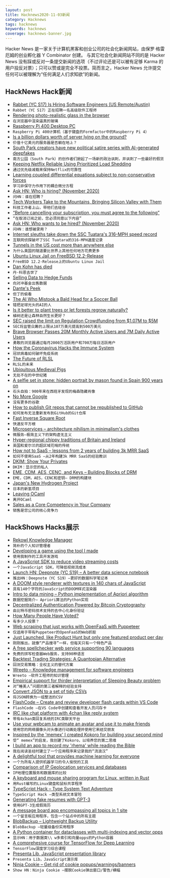 ```yaml
---
layout: post
title: Hacknews2020-11-03新闻
category: Hacknews
tags: hacknews
keywords: hacknews
coverage: hacknews-banner.jpg
---
```


Hacker News 是一家关于计算机黑客和创业公司的社会化新闻网站，由保罗·格雷厄姆的创业孵化器 Y Combinator 创建。
与其它社会化新闻网站不同的是 Hacker News 没有踩或反对一条提交新闻的选项（不过评论还是可以被有足够 Karma 的用户投反对票）；只可以赞或是完全不投票。简而言之，Hacker News 允许提交任何可以被理解为“任何满足人们求知欲”的新闻。

## HackNews Hack新闻


- [Rabbet (YC S17) Is Hiring Software Engineers (US Remote/Austin)](https://apply.workable.com/rabbet/j/EA0C679685/)
- `Rabbet（YC S17）正在招聘一名高级软件工程师`
- [Rendering photo-realistic glass in the browser](https://domenicobrz.github.io/webgl/projects/SSRefractionDepthPeeling/)
- `在浏览器中渲染逼真的玻璃`
- [Raspberry Pi 400 Desktop PC](https://www.raspberrypi.org/blog/raspberry-pi-400-the-70-desktop-pc/)
- `Raspberry Pi 400计算机（基于键盘的Formfactor中的Raspberry Pi 4）`
- [Is a billion dollars worth of server lying on the ground?](https://cerebralab.com/Is_a_billion-dollar_worth_of_server_lying_on_the_ground)
- `价值十亿美元的服务器是否躺在地上？`
- [South Park creators have new political satire series with AI-generated deepfakes](https://www.theregister.com/2020/11/02/in_brief_ai/)
- `南方公园（South Park）的创作者们掀起了一场新的政治讽刺，并讽刺了一些最好的假货`
- [Keeping Netflix Reliable Using Prioritized Load Shedding](https://netflixtechblog.com/keeping-netflix-reliable-using-prioritized-load-shedding-6cc827b02f94)
- `通过优先级减载来保持Netflix的可靠性`
- [Learning coupled differential equations subject to non-conservative forces](https://arxiv.org/abs/2010.11270)
- `学习非保守力作用下的耦合微分方程`
- [Ask HN: Who is hiring? (November 2020)](item?id=24969524)
- `问HN：谁在招聘？ `
- [Tech Workers Take to the Mountains, Bringing Silicon Valley with Them](https://www.wsj.com/articles/tech-workers-take-to-the-mountains-bringing-silicon-valley-with-them-11604242802)
- `科技工作者上山，带他们去硅谷`
- [“Before cancelling your subscription, you must agree to the following”](https://twitter.com/apenwarr/status/1322998961704210433)
- `“在取消订阅之前，您必须同意以下内容”`
- [Ask HN: Who wants to be hired? (November 2020)](item?id=24969522)
- `问HN：谁想被录用？ `
- [Internet sleuths take down the SSC Tuatara's 316-MPH speed record](https://newatlas.com/automotive/ssc-tuatara-speed-record-controversy/)
- `互联网侦探破坏了SSC Tuatara的316-MPH速度记录`
- [Tunnels in the US cost more than anywhere else](https://tunnelingonline.com/why-tunnels-in-the-us-cost-much-more-than-anywhere-else-in-the-world/)
- `为什么美国的隧道要比世界上其他任何地方花费更多`
- [Ubuntu Linux Jail on FreeBSD 12.2-Release](https://wiki.freebsd.org/LinuxJails)
- `FreeBSD 12.2-Release上的Ubuntu Linux Jail`
- [Dan Kohn has died](item?id=24968442)
- `丹·科恩去世了`
- [Selling Data to Hedge Funds](https://alternativedata.org/the-ultimate-guide-to-selling-data-to-hedge-funds/)
- `向对冲基金出售数据`
- [Dante's Peek](https://www.etymonline.com/columns/post/dante%27s-peek)
- `但丁的偷看`
- [The AI Who Mistook a Bald Head for a Soccer Ball](https://kottke.org/20/11/the-ai-who-mistook-a-bald-head-for-a-soccer-ball)
- `错把足球光头的AI的人`
- [Is it better to plant trees or let forests regrow naturally?](https://www.wired.com/story/is-it-better-to-plant-trees-or-let-forests-regrow-naturally)
- `植树还是让森林自然生长更好？`
- [SEC raised the limit on Regulation Crowdfunding from $1.07M to $5M](https://twitter.com/shl/status/1323311964823592960)
- `SEC将监管众筹的上限从107万美元提高到500万美元`
- [Brave Browser Passes 20M Monthly Active Users and 7M Daily Active Users](https://brave.com/20m-mau/)
- `勇敢的浏览器通过每月2000万活跃用户和700万每日活跃用户`
- [How the Coronavirus Hacks the Immune System](https://www.newyorker.com/magazine/2020/11/09/how-the-coronavirus-hacks-the-immune-system)
- `冠状病毒如何破坏免疫系统`
- [The Future of RLSL](http://maikklein.github.io/rlsl-update3/)
- `RLSL的未来`
- [Ubiquitous Medieval Pigs](https://www.laphamsquarterly.org/roundtable/ubiquitous-medieval-pigs)
- `无处不在的中世纪猪`
- [A selfie set in stone: hidden portrait by mason found in Spain 900 years on](https://www.theguardian.com/culture/2020/nov/01/a-selfie-set-in-stone-hidden-portrait-by-cheeky-mason-found-in-spain-900-years-on)
- `石头自拍：900年来在西班牙发现的梅森隐藏肖像`
- [No More Google](https://nomoregoogle.com/)
- `没有更多的谷歌`
- [How to publish Git repos that cannot be republished to GitHub](http://joeyh.name/blog/entry/how_to_publish_git_repos_that_cannot_be_republished_to_github/)
- `如何发布无法重新发布到GitHub的Git仓库`
- [Fast Inverse Square Root](https://timmmm.github.io/fast-inverse-square-root/)
- `快速反平方根`
- [Microservices – architecture nihilism in minimalism's clothes](https://vlfig.me/posts/microservices)
- `微服务–极简主义下的架构虚无主义`
- [Hyper-regional chippy traditions of Britain and Ireland](https://vittles.substack.com/p/the-hyper-regional-chippy-traditions)
- `英国和爱尔兰的超区域花哨的传统`
- [How not to SaaS – lessons from 2 years of building 3k MRR SaaS](https://twitter.com/HammadH4/status/1323400864892022784)
- `如何不使用SaaS –从2年构建3k MRR SaaS的经验教训`
- [DKIM: Show Your Privates](https://rya.nc/dkim-privates.html)
- `DKIM：显示您的私人`
- [EME, CDM, AES, CENC, and Keys – Building Blocks of DRM](https://ottverse.com/eme-cenc-cdm-aes-keys-drm-digital-rights-management/)
- `EME，CDM，AES，CENC和密钥– DRM的构建块`
- [Japan's New Hydrogen Project](https://techxplore.com/news/2020-11-ambitious-controversial-japan-hydrogen.html)
- `日本的新氢项目`
- [Leaving OCaml](https://blog.darklang.com/leaving-ocaml/)
- `离开OCaml`
- [Sales as a Core Competency in Your Company](https://21-lessons.com/sales-as-a-core-competency-in-your-company/)
- `销售是您公司的核心竞争力`


## HackShows Hacks展示

- [ Rekowl Knowledge Manager](https://rekowl.com/)
- `简朴的个人知识管理者`
- [ Developing a game using the tool I made](https://victorribeiro.com/kingdomClone/)
- `使用我制作的工具开发游戏`
- [ A JavaScript SDK to reduce video streaming costs](https://api.peervadoo.com/test)
- `一个JavaScript SDK，可降低视频流成本`
- [Launch HN: Deepnote (YC S19) – A better data science notebook](item?id=24942797)
- `推出HN：Deepnote（YC S19）–更好的数据科学笔记本`
- [ A DOOM style renderer with textures in 140 chars of JavaScript](https://www.dwitter.net/d/20436)
- `具有140个字符的JavaScript的DOOM样式渲染器`
- [ Intro to data mining – Python implementation of Apriori algorithm](https://github.com/chonyy/apriori_python)
- `数据挖掘简介– Apriori算法的Python实现`
- [ Decentralized Authentication Powered by Bitcoin Cryptography](https://starfish.computer)
- `由比特币密码技术支持的去中心化身份验证`
- [ How Many People Have Voted?](https://howmanypeoplevoted.com/)
- `有多少人投票？`
- [ Web scraping that just works with OpenFaaS with Puppeteer](https://www.openfaas.com/blog/puppeteer-scraping/)
- `仅适用于带有Puppeteer的OpenFaaS的Web抓取`
- [ Just Launched, like Product Hunt but only one featured product per day](https://just-launched.dev)
- `刚刚推出，就像“产品搜寻”一样，但每天只有一个特色产品`
- [ A free spellchecker web service supporting 90 languages](https://spell.toolforge.org/)
- `免费的拼写检查器Web服务，支持90种语言`
- [ Backtest Trading Strategies: A Quantopian Alternative](https://www.tradytics.com/backtester)
- `回测交易策略：全权主义的替代方案`
- [ Wreeto – Knowledge management for software engineers](https://wreeto.com)
- `Wreeto –软件工程师的知识管理`
- [ Empirical support for thirder interpretation of Sleeping Beauty problem](https://github.com/seisvelas/SleepingJulia/blob/main/sleeping.jl.ipynb)
- `对“睡美人”问题的第三者解释的经验支持`
- [ Convert JSON to a set of tidy CSVs](https://github.com/uktrade/tidy-json-to-csv)
- `将JSON转换为一组整洁的CSV`
- [ FlashCode – Create and review developer flash cards within VS Code](https://marketplace.visualstudio.com/items?itemName=codespaces-Contrib.flashcode)
- `FlashCode –在VS Code中创建和查看开发人员闪存卡`
- [ IRC like chat platform with 4chan like reply system](item?id=24955109)
- `带有4chan类回复系统的IRC类聊天平台`
- [ Use your webcam to animate an avatar and use it to make friends](https://alto.lol)
- `使用您的网络摄像头对头像进行动画处理并使用它来结交朋友`
- [ Inspired by the 'memex' I created Kokoro for building your second mind](item?id=24943014)
- `受“ memex”的启发，我创建了Kokoro，以培养您的第二思维`
- [ I build an app to record my 'rhema' while reading the Bible](https://deeperingod.com)
- `我在阅读圣经时建立了一个应用程序来记录我的“流浪汉”`
- [ A delightful tool that provides machine learning for everyone](https://github.com/nidhaloff/igel/tree/master)
- `一个为所有人提供机器学习的令人愉悦的工具`
- [ Comparison of IP Geolocation services and databases](https://resolve.rs/ip/geolocation.html)
- `IP地理位置服务和数据库的比较`
- [ A keyboard and mouse sharing program for Linux, written in Rust](https://github.com/htrefil/rkvm)
- `用Rust编写的Linux键盘和鼠标共享程序`
- [ TypeScript Hack – Type System Text Adventure](https://ricklove.me/typescript-type-system-adventure)
- `TypeScript Hack –类型系统文本冒险`
- [ Generating fake resumes with GPT-3](https://gpt3.jsonresume.org/)
- `使用GPT-3生成假简历`
- [ A message board app encompassing all topics in 1 site](https://cliqbeta.herokuapp.com/)
- `一个留言板应用程序，包含一个站点中的所有主题`
- [ BlobBackup – Lightweight Backup Utility](https://blobbackup.com)
- `BlobBackup –轻量级备份实用程序`
- [ A Python container for dataclasses with multi-indexing and vector opps](https://github.com/joshlk/dataclassframe)
- `显示HN：用于数据类\\ w多索引和向量opps的Python容器`
- [ A comprehesive course for TensorFlow for Deep Learning](https://github.com/instillai/TensorFlow-Course)
- `TensorFlow深度学习综合课程`
- [ Presenta Lib, JavaScript presentation library](https://lib.presenta.cc/)
- `Presenta Lib，JavaScript演示库`
- [ Ninja Cookie – Get rid of cookie popups/warnings/banners](https://ninja-cookie.com/)
- `Show HN：Ninja Cookie –摆脱Cookie弹出窗口/警告/横幅`

